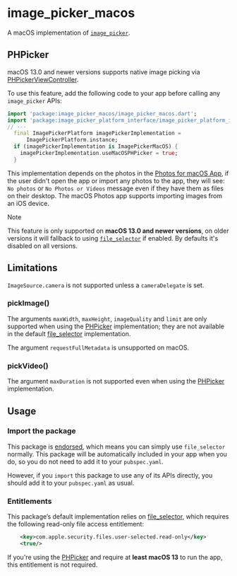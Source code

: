 # image\_picker\_macos

A macOS implementation of [`image_picker`][1].

## PHPicker

macOS 13.0 and newer versions supports native image picking via [PHPickerViewController][5].

To use this feature, add the following code to your app before calling any `image_picker` APIs:

<?code-excerpt "main.dart (phpicker-example)"?>
```dart
import 'package:image_picker_macos/image_picker_macos.dart';
import 'package:image_picker_platform_interface/image_picker_platform_interface.dart';
// ···
  final ImagePickerPlatform imagePickerImplementation =
      ImagePickerPlatform.instance;
  if (imagePickerImplementation is ImagePickerMacOS) {
    imagePickerImplementation.useMacOSPHPicker = true;
  }
```

This implementation depends on the photos in the [Photos for macOS App][6],
if the user didn't open the app or import any photos to the app,
they will see: `No photos` or `No Photos or Videos` message even if they
have them as files on their desktop. The macOS Photos app supports importing images from an iOS device.

> [!NOTE]
> This feature is only supported on **macOS 13.0 and newer versions**, on older versions it will fallback to using [`file_selector`][3] if enabled.
> By defaults it's disabled on all versions.

## Limitations

`ImageSource.camera` is not supported unless a `cameraDelegate` is set.

### pickImage()
<!-- TODO(EchoEllet): It's possible to support those on file_selector implementation using the same platform API, should we support resizing and compressing for file_selector implementation? Will return new temp file path. -->
The arguments `maxWidth`, `maxHeight`, `imageQuality` and `limit` are only supported when using the [PHPicker](#phpicker) implementation; they are not available in the default [file_selector][5] implementation.

The argument `requestFullMetadata` is unsupported on macOS.

### pickVideo()
The argument `maxDuration` is not supported even when using the [PHPicker](#phpicker) implementation.

## Usage

### Import the package

This package is [endorsed][2], which means you can simply use `file_selector`
normally. This package will be automatically included in your app when you do,
so you do not need to add it to your `pubspec.yaml`.

However, if you `import` this package to use any of its APIs directly, you
should add it to your `pubspec.yaml` as usual.

### Entitlements

This package’s default implementation relies on [file_selector][3],
which requires the following read-only file access entitlement:
```xml
    <key>com.apple.security.files.user-selected.read-only</key>
    <true/>
```

If you're using the [PHPicker](#phpicker) and require at **least macOS 13** to run the app, this entitlement is not required.

[1]: https://pub.dev/packages/image_picker
[2]: https://flutter.dev/to/endorsed-federated-plugin
[3]: https://pub.dev/packages/file_selector
[4]: https://flutter.dev/to/macos-entitlements
[5]: https://developer.apple.com/documentation/photokit/phpickerviewcontroller
[6]: https://www.apple.com/in/macos/photos/
